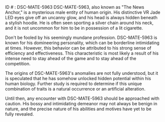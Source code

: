 ID # : DSC-MATE-5963
DSC-MATE-5963, also known as "The News Anchor," is a mysterious male entity of human origin. His distinctive VR Jade LED eyes give off an uncanny glow, and his head is always hidden beneath a stylish hoodie. He is often seen sporting a silver chain around his neck, and it is not uncommon for him to be in possession of a lit cigarette.

Don't be fooled by his seemingly mundane profession. DSC-MATE-5963 is known for his domineering personality, which can be borderline intimidating at times. However, this behavior can be attributed to his strong sense of efficiency and effectiveness. This characteristic is most likely a result of his intense need to stay ahead of the game and to stay ahead of the competition.

The origins of DSC-MATE-5963's anomalies are not fully understood, but it is speculated that he has somehow unlocked hidden potential within his human biology. Further study is required to determine if this unique combination of traits is a natural occurrence or an artificial alteration.

Until then, any encounter with DSC-MATE-5963 should be approached with caution. His bossy and intimidating demeanor may not always be benign in nature, and the precise nature of his abilities and motives have yet to be fully revealed.